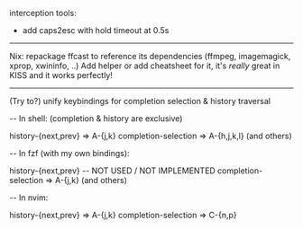 interception tools:
- add caps2esc with hold timeout at 0.5s

---
Nix: repackage ffcast to reference its dependencies (ffmpeg, imagemagick, xprop, xwininfo, ..)
Add helper or add cheatsheet for it, it's _really_ great in KISS and it works perfectly!

---
(Try to?) unify keybindings for completion selection & history traversal

-- In shell: (completion & history are exclusive)

history-{next,prev} => A-{j,k}
completion-selection => A-{h,j,k,l} (and others)

-- In fzf (with my own bindings):

history-{next,prev} -- NOT USED / NOT IMPLEMENTED
completion-selection => A-{j,k} (and others)

-- In nvim:

history-{next,prev} => A-{j,k}
completion-selection => C-{n,p}
